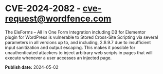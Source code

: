 # CVE-2024-2082 - cve-request@wordfence.com

The EleForms – All In One Form Integration including DB for Elementor plugin for WordPress is vulnerable to Stored Cross-Site Scripting via several parameters in all versions up to, and including, 2.9.9.7 due to insufficient input sanitization and output escaping. This makes it possible for unauthenticated attackers to inject arbitrary web scripts in pages that will execute whenever a user accesses an injected page.

**Publish date:** 2024-05-02
